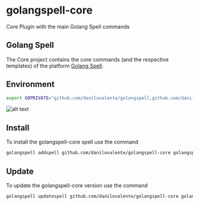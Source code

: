 # golangspell-core

Core Plugin with the main Golang Spell commands

## Golang Spell

The Core project contains the core commands (and the respective templates) of the platform [Golang Spell](https://github.com/danilovalente/golangspell).

## Environment

```bash
export GOPRIVATE="github.com/danilovalente/golangspell,github.com/danilovalente/golangspell-core"
```

![alt text](https://golangspell.com/golangspell/blob/master/img/gopher_spell.png?raw=true)

## Install

To install the golangspell-core spell use the command

```bash
golangspell addspell github.com/danilovalente/golangspell-core golangspell-core
```

## Update

To update the golangspell-core version use the command

```bash
golangspell updatespell github.com/danilovalente/golangspell-core golangspell-core
```
